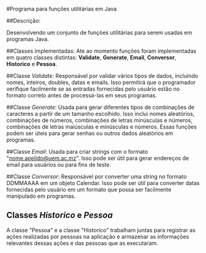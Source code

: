 
#Programa para funções utilitárias em Java

##Descrição:

Desenvolvendo um conjunto de funções utilitárias para serem usadas em programas Java.

##Classes implementadas:
Ate ao momento funções foram implementadas em quatro classes distintas: **Validate**, **Generate**, **Email**, **Conversor**, **Historico** e **Pessoa**.

##Classe *Validate*:
Responsável por validar vários tipos de dados, incluindo nomes, inteiros, doubles, datas e emails. Isso permitirá que o programador verifique facilmente se as entradas fornecidas pelo usuário estão no formato correto antes de processá-las em seus programas.

##Classe *Generate*:
Usada para gerar diferentes tipos de combinações de caracteres a partir de um tamanho escolhido. Isso inclui nomes aleatórios, combinações de números, combinações de letras minúsculas e números, combinações de letras maiúsculas e minúsculas e números. Essas funções podem ser úteis para gerar senhas ou outros dados aleatórios em programas.

##Classe *Email*:
Usada para criar strings com o formato "nome.apelido@uem.ac.mz". Isso pode ser útil para gerar endereços de email para usuários ou para fins de teste.

##Classe *Conversor*:
Responsável por converter uma string no formato DDMMAAAA em um objeto Calendar. Isso pode ser útil para converter datas fornecidas pelo usuário em um formato que possa ser facilmente manipulado em programas.

## Classes *Historico* e *Pessoa*
A classe "Pessoa" e a classe "Historico" trabalham juntas para registrar as ações realizadas por pessoas na aplicação e armazenar as informações relevantes dessas ações e das pessoas que as executaram.
